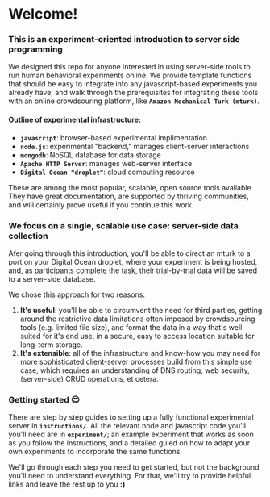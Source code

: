 # Welcome! 
### This is an experiment-oriented introduction to server side programming

We designed this repo for anyone interested in using server-side tools to run human behavioral experiments online. We provide template functions that should be easy to integrate into any javascript-based experiments you already have, and walk through the prerequisites for integrating these tools with an online crowdsouring platform, like **`Amazon Mechanical Turk (mturk)`**.

#### Outline of experimental infrastructure: 

- **`javascript`**: browser-based experimental implimentation
- **`node.js`**: experimental "backend," manages client-server interactions 
- **`mongodb`**: NoSQL database for data storage
- **`Apache HTTP Server`**: manages web-server interface
- **`Digital Ocean "droplet"`**: cloud computing resource 

These are among the most popular, scalable, open source tools available. They have great documentation, are supported by thriving communities, and will certainly prove useful if you continue this work.

### We focus on a single, scalable use case: server-side data collection

Afer going through this introduction, you'll be able to direct an mturk to a port on your Digital Ocean droplet, where your experiment is being hosted, and, as participants complete the task, their trial-by-trial data will be saved to a server-side database. 

We chose this approach for two reasons:

1. **It's useful**: you'll be able to circumvent the need for third parties, getting around the restrictive data limitations often imposed by crowdsourcing tools (e.g. limited file size), and format the data in a way that's well suited for it's end use, in a secure, easy to access location suitable for long-term storage.
2. **It's extensible**: all of the infrastructure and know-how you may need for more sophisticated client-server processes build from this simple use case, which requires an understanding of DNS routing, web security, (server-side) CRUD operations, et cetera.  

### Getting started :heart_eyes:

There are step by step guides to setting up a fully functional experimental server in **`instructions/`**. All the relevant node and javascript code you'll you'll need are in **`experiment/`**; an example experiment that works as soon as you follow the instructions, and a detailed guied on how to adapt your own experiments to incorporate the same functions. 

We'll go through each step you need to get started, but not the background you'll need to understand everything. For that, we'll try to provide helpful links and leave the rest up to you **:)**